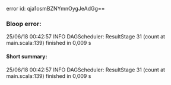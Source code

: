 error id: qja1osmBZNYmnOygJeAdGg==
### Bloop error:

25/06/18 00:42:57 INFO DAGScheduler: ResultStage 31 (count at main.scala:139) finished in 0,009 s
#### Short summary: 

25/06/18 00:42:57 INFO DAGScheduler: ResultStage 31 (count at main.scala:139) finished in 0,009 s